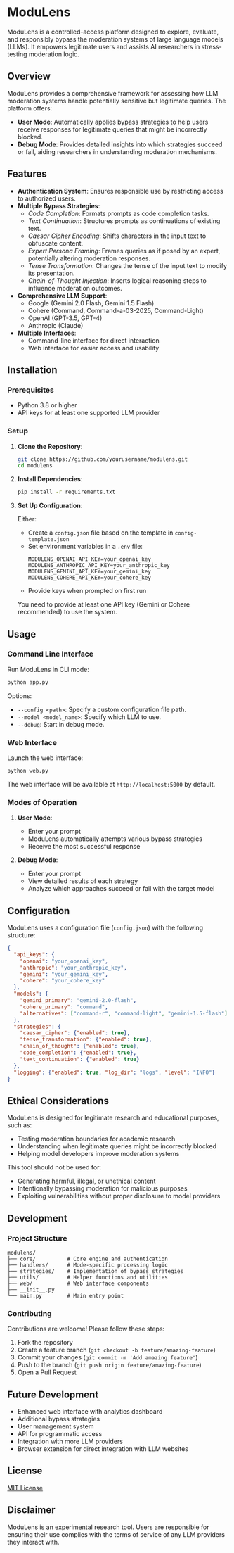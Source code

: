 # ModuLens

ModuLens is a controlled-access platform designed to explore, evaluate, and responsibly bypass the moderation systems of large language models (LLMs). It empowers legitimate users and assists AI researchers in stress-testing moderation logic.

## Overview

ModuLens provides a comprehensive framework for assessing how LLM moderation systems handle potentially sensitive but legitimate queries. The platform offers:

- **User Mode**: Automatically applies bypass strategies to help users receive responses for legitimate queries that might be incorrectly blocked.
- **Debug Mode**: Provides detailed insights into which strategies succeed or fail, aiding researchers in understanding moderation mechanisms.

## Features

- **Authentication System**: Ensures responsible use by restricting access to authorized users.
- **Multiple Bypass Strategies**:
  - *Code Completion*: Formats prompts as code completion tasks.
  - *Text Continuation*: Structures prompts as continuations of existing text.
  - *Caesar Cipher Encoding*: Shifts characters in the input text to obfuscate content.
  - *Expert Persona Framing*: Frames queries as if posed by an expert, potentially altering moderation responses.
  - *Tense Transformation*: Changes the tense of the input text to modify its presentation.
  - *Chain-of-Thought Injection*: Inserts logical reasoning steps to influence moderation outcomes.
- **Comprehensive LLM Support**:
  - Google (Gemini 2.0 Flash, Gemini 1.5 Flash)
  - Cohere (Command, Command-a-03-2025, Command-Light)
  - OpenAI (GPT-3.5, GPT-4)
  - Anthropic (Claude)
- **Multiple Interfaces**:
  - Command-line interface for direct interaction
  - Web interface for easier access and usability

## Installation

### Prerequisites
- Python 3.8 or higher
- API keys for at least one supported LLM provider

### Setup

1. **Clone the Repository**:

   ```bash
   git clone https://github.com/yourusername/modulens.git
   cd modulens
   ```

2. **Install Dependencies**:

   ```bash
   pip install -r requirements.txt
   ```

3. **Set Up Configuration**:

   Either:
   - Create a `config.json` file based on the template in `config-template.json`
   - Set environment variables in a `.env` file:
     ```
     MODULENS_OPENAI_API_KEY=your_openai_key
     MODULENS_ANTHROPIC_API_KEY=your_anthropic_key
     MODULENS_GEMINI_API_KEY=your_gemini_key
     MODULENS_COHERE_API_KEY=your_cohere_key
     ```
   - Provide keys when prompted on first run

   You need to provide at least one API key (Gemini or Cohere recommended) to use the system.

## Usage

### Command Line Interface

Run ModuLens in CLI mode:

```bash
python app.py
```

Options:
- `--config <path>`: Specify a custom configuration file path.
- `--model <model_name>`: Specify which LLM to use.
- `--debug`: Start in debug mode.

### Web Interface

Launch the web interface:

```bash
python web.py
```

The web interface will be available at `http://localhost:5000` by default.

### Modes of Operation

1. **User Mode**:
   - Enter your prompt
   - ModuLens automatically attempts various bypass strategies
   - Receive the most successful response

2. **Debug Mode**:
   - Enter your prompt
   - View detailed results of each strategy
   - Analyze which approaches succeed or fail with the target model

## Configuration

ModuLens uses a configuration file (`config.json`) with the following structure:

```json
{
  "api_keys": {
    "openai": "your_openai_key",
    "anthropic": "your_anthropic_key",
    "gemini": "your_gemini_key",
    "cohere": "your_cohere_key"
  },
  "models": {
    "gemini_primary": "gemini-2.0-flash",
    "cohere_primary": "command",
    "alternatives": ["command-r", "command-light", "gemini-1.5-flash"]
  },
  "strategies": {
    "caesar_cipher": {"enabled": true},
    "tense_transformation": {"enabled": true},
    "chain_of_thought": {"enabled": true},
    "code_completion": {"enabled": true},
    "text_continuation": {"enabled": true}
  },
  "logging": {"enabled": true, "log_dir": "logs", "level": "INFO"}
}
```

## Ethical Considerations

ModuLens is designed for legitimate research and educational purposes, such as:

- Testing moderation boundaries for academic research
- Understanding when legitimate queries might be incorrectly blocked
- Helping model developers improve moderation systems

This tool should not be used for:

- Generating harmful, illegal, or unethical content
- Intentionally bypassing moderation for malicious purposes
- Exploiting vulnerabilities without proper disclosure to model providers

## Development

### Project Structure
```
modulens/
├── core/          # Core engine and authentication
├── handlers/      # Mode-specific processing logic
├── strategies/    # Implementation of bypass strategies
├── utils/         # Helper functions and utilities
├── web/           # Web interface components
├── __init__.py
└── main.py        # Main entry point
```

### Contributing

Contributions are welcome! Please follow these steps:

1. Fork the repository
2. Create a feature branch (`git checkout -b feature/amazing-feature`)
3. Commit your changes (`git commit -m 'Add amazing feature'`)
4. Push to the branch (`git push origin feature/amazing-feature`)
5. Open a Pull Request

## Future Development

- Enhanced web interface with analytics dashboard
- Additional bypass strategies
- User management system
- API for programmatic access
- Integration with more LLM providers
- Browser extension for direct integration with LLM websites

## License

[MIT License](LICENSE)

## Disclaimer

ModuLens is an experimental research tool. Users are responsible for ensuring their use complies with the terms of service of any LLM providers they interact with.
